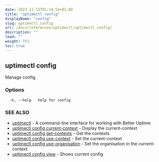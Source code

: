 ```yaml
---
date: 2023-11-15T01:18:54+01:00
title: "uptimectl config"
displayName: "config"
slug: uptimectl_config
url: /docs/references/uptimectl/uptimectl_config/
description: ""
lead: ""
weight: 751
toc: true
---
```

## uptimectl config

Manage config

### Options

```
  -h, --help   help for config
```

### SEE ALSO

* [uptimectl](/docs/references/uptimectl/uptimectl/)	 - A command-line interface for working with Better Uptime
* [uptimectl config current-context](/docs/references/uptimectl/uptimectl_config_current-context/)	 - Display the current-context
* [uptimectl config get-contexts](/docs/references/uptimectl/uptimectl_config_get-contexts/)	 - Get the contexts
* [uptimectl config use-context](/docs/references/uptimectl/uptimectl_config_use-context/)	 - Set the current-context
* [uptimectl config use-organisation](/docs/references/uptimectl/uptimectl_config_use-organisation/)	 - Set the organisation in the current-context
* [uptimectl config view](/docs/references/uptimectl/uptimectl_config_view/)	 - Shows current config

